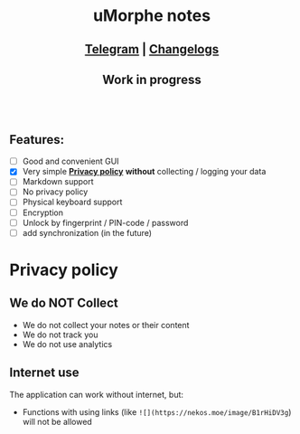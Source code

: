 <div align="center">
  
# uMorphe notes

## [Telegram](https://t.me/cuttenai) | [Changelogs](https://github.com/uwqueeki/umorphe-notes/tree/main/change)

## **Work in progress**

<br><br>

</div>

## **Features:**
- [ ] Good and convenient GUI
- [X] Very simple [**Privacy policy**](https://github.com/uwqueeki/umorphe-notes#privacy-policy) **without** collecting / logging your data
- [ ] Markdown support
- [ ] No privacy policy
- [ ] Physical keyboard support
- [ ] Encryption
- [ ] Unlock by fingerprint / PIN-code / password
- [ ] add synchronization (in the future)

# Privacy policy
## We do NOT Collect
- We do not collect your notes or their content
- We do not track you
- We do not use analytics
## Internet use
The application can work without internet, but:
- Functions with using links (like `![](https://nekos.moe/image/B1rHiDV3g`) will not be allowed
